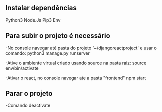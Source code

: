 ## Instalar dependências
Python3
Node.Js
Pip3
Env


## Para subir o projeto é necessário
-No console navegar até pasta do projeto '~/djangoreactproject' e usar o comando:
 python3 manage.py runserver

-Ative o ambiente virtual criado usando source na pasta raiz:
 source env/bin/activate

-Ativar o react, no console navegar ate a pasta "frontend"
 npm start


## Parar o projeto 
-Comando deactivate
